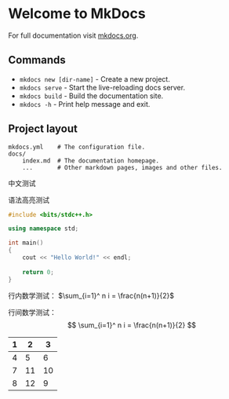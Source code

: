 # Welcome to MkDocs

For full documentation visit [mkdocs.org](https://www.mkdocs.org).

## Commands

* `mkdocs new [dir-name]` - Create a new project.
* `mkdocs serve` - Start the live-reloading docs server.
* `mkdocs build` - Build the documentation site.
* `mkdocs -h` - Print help message and exit.

## Project layout

    mkdocs.yml    # The configuration file.
    docs/
        index.md  # The documentation homepage.
        ...       # Other markdown pages, images and other files.



中文测试



语法高亮测试

```c++
#include <bits/stdc++.h>

using namespace std;

int main()
{
    cout << "Hello World!" << endl;
    
    return 0;
}
```



行内数学测试： $\sum_{i=1}^ n i = \frac{n(n+1)}{2}$



行间数学测试：
$$
\sum_{i=1}^ n i = \frac{n(n+1)}{2}
$$

| 1    | 2    | 3    |
| ---- | ---- | ---- |
| 4    | 5    | 6    |
| 7    | 11   | 10   |
| 8    | 12   | 9    |

